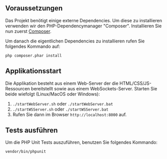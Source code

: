 ## Voraussetzungen
Das Projekt benötigt einige externe Dependencies. Um diese zu installieren verwenden wir den PHP-Dependencymanager 
"Composer". Installieren Sie nun zuerst [Composer](https://getcomposer.org/doc/00-intro.md).

Um danach die eigentlichen Dependencies zu installieren rufen Sie folgendes Kommando auf:

`php composer.phar install`

## Applikationsstart
Die Applikation besteht aus einem Web-Server der die HTML/CSS/JS-Ressourcen bereitstellt
sowie aus einem WebSockets-Server. Starten Sie beide wiefolgt (Linux/MacOS oder Windows):

1. `./startWebServer.sh` oder `./startWebServer.bat`
2. `./startWSServer.sh` oder `./startWSServer.bat`
3. Rufen Sie dann im Browser `http://localhost:8000` auf.

## Tests ausführen
Um die PHP Unit Tests auszuführen, benutzen Sie folgendes Kommando:

`vendor/bin/phpunit`
